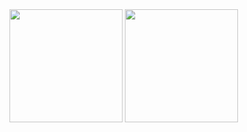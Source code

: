 
<img height=200 align="center" src="https://github-readme-stats-inky-five-53.vercel.app/api?username=pedrocatalao&hide_title=true&theme=transparent" />
<img height=200 align="center" src="https://github-readme-stats-inky-five-53.vercel.app/api/top-langs/?username=pedrocatalao&layout=compact&theme=transparent&hide_title=true" />
